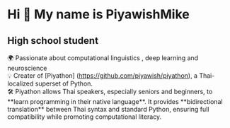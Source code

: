 Hi 👋 My name is PiyawishMike
==============================

High school student
-------------------

🌍 Passionate about computational linguistics , deep learning and neuroscience <br>
💡 Creater of \[Piyathon\] (https://github.com/piyawish/piyathon), a Thai-localized superset of Python. <br>
🛠️ Piyathon allows Thai speakers, especially seniors and beginners, to \*\*learn programming in their native language\*\*. It provides \*\*bidirectional translation\*\* between Thai syntax and standard Python, ensuring full compatibility while promoting computational literacy.
